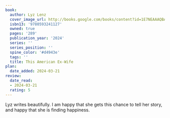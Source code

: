```yaml
---
book:
  author: Lyz Lenz
  cover_image_url: http://books.google.com/books/content?id=1E7NEAAAQBAJ&printsec=frontcover&img=1&zoom=1&edge=curl&source=gbs_api
  isbn13: '9780593241127'
  owned: true
  pages: '289'
  publication_year: '2024'
  series: ''
  series_position: ''
  spine_color: '#d4943e'
  tags: ''
  title: This American Ex-Wife
plan:
  date_added: 2024-03-21
review:
  date_read:
  - 2024-03-21
  rating: 5
---
```

Lyz writes beautifully. I am happy that she gets this chance to tell her story, and happy that she is finding happiness.
